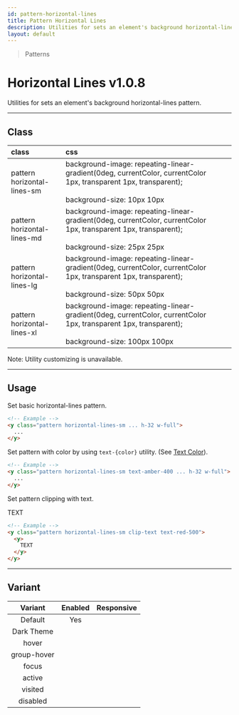 ```yaml
---
id: pattern-horizontal-lines
title: Pattern Horizontal Lines
description: Utilities for sets an element's background horizontal-lines pattern.
layout: default
---
```


> Patterns

# Horizontal Lines <span class="ml-1 px-2 py-1 text-sm text-gray-600 dark:text-charcoal-100 bg-gray-300 dark:bg-gray-600">v1.0.8</span>

Utilities for sets an element's background horizontal-lines pattern.

---

## Class

| <span class="px-3 py-1 text-white dark:text-charcoal-100 bg-charcoal-100 dark:bg-gray-600 rounded-full">class</span> | <span class="px-3 py-1 text-white dark:text-charcoal-100 bg-charcoal-100 dark:bg-gray-600 rounded-full">css</span> | |
|:--|:--|:-:|
| pattern <br> horizontal-lines-sm | background-image: repeating-linear-gradient(0deg, currentColor, currentColor 1px, transparent 1px, transparent); <br><br> background-size: 10px 10px | <y class="pattern horizontal-lines-sm w-32 h-56"></y> |
| pattern <br> horizontal-lines-md | background-image: repeating-linear-gradient(0deg, currentColor, currentColor 1px, transparent 1px, transparent); <br><br> background-size: 25px 25px | <y class="pattern horizontal-lines-md w-32 h-56"></y> |
| pattern <br> horizontal-lines-lg | background-image: repeating-linear-gradient(0deg, currentColor, currentColor 1px, transparent 1px, transparent); <br><br> background-size: 50px 50px | <y class="pattern horizontal-lines-lg w-32 h-56"></y> |
| pattern <br> horizontal-lines-xl | background-image: repeating-linear-gradient(0deg, currentColor, currentColor 1px, transparent 1px, transparent); <br><br> background-size: 100px 100px | <y class="pattern horizontal-lines-xl w-32 h-56"></y> |

<y class="m-4 p-3 border-l-8 border-gray-600 text-sm text-gray-600 bg-gray-200 dark:bg-gray-800">
  <span class="pr-1 font-semibold">
    Note:
  </span>
  Utility customizing is unavailable.
</y>

---

## Usage

Set basic horizontal-lines pattern.

<y class="px-4 my-2 mx-auto w-56">
  <y class="pattern horizontal-lines-sm h-32"></y>
</y>


```html
<!-- Example -->
<y class="pattern horizontal-lines-sm ... h-32 w-full">
  ...
</y>
```

Set pattern with color by using `text-{color}` utility. (See [Text Color](/text-color/)).

<y class="px-4 my-2 mx-auto w-56">
  <y class="pattern horizontal-lines-sm h-32 text-amber-400"></y>
</y>


```html
<!-- Example -->
<y class="pattern horizontal-lines-sm text-amber-400 ... h-32 w-full">
  ...
</y>
```

Set pattern clipping with text.

<y class="px-4 my-2 mx-auto w-64">
  <y class="pattern horizontal-lines-sm clip-text text-red-500">
    <y class="text-8xl font-bold">
      TEXT
    </y>
  </y>
</y>

```html
<!-- Example -->
<y class="pattern horizontal-lines-sm clip-text text-red-500">
  <y>
    TEXT
  </y>
</y>
```

---

## Variant

| <span class="font-semibold underline">Variant</span> | <span class="font-semibold underline">Enabled</span> | <span class="font-semibold underline">Responsive</span> |
|:-:|:-:|:-:|
| Default | Yes | |
| Dark Theme | | |
| hover| | |
| group-hover | | |
| focus | | |
| active | | |
| visited | | |
| disabled | | |